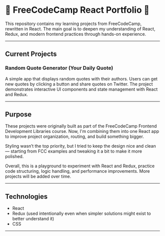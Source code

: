# 🌟 FreeCodeCamp React Portfolio 🌟

This repository contains my learning projects from FreeCodeCamp, rewritten in React. The main goal is to deepen my understanding of React, Redux, and modern frontend practices through hands-on experience.

---

## Current Projects

### Random Quote Generator (Your Daily Quote)

A simple app that displays random quotes with their authors. Users can get new quotes by clicking a button and share quotes on Twitter. The project demonstrates interactive UI components and state management with React and Redux.

---

## Purpose

These projects were originally built as part of the FreeCodeCamp Frontend Development Libraries course. Now, I'm combining them into one React app to improve project organization, routing, and build something bigger.

Styling wasn’t the top priority, but I tried to keep the design nice and clean — starting from FCC examples and tweaking it a bit to make it more polished.

Overall, this is a playground to experiment with React and Redux, practice code structuring, logic handling, and performance improvements. More projects will be added over time.

---

## Technologies

- React
- Redux (used intentionally even when simpler solutions might exist to better understand it)
- CSS

---
